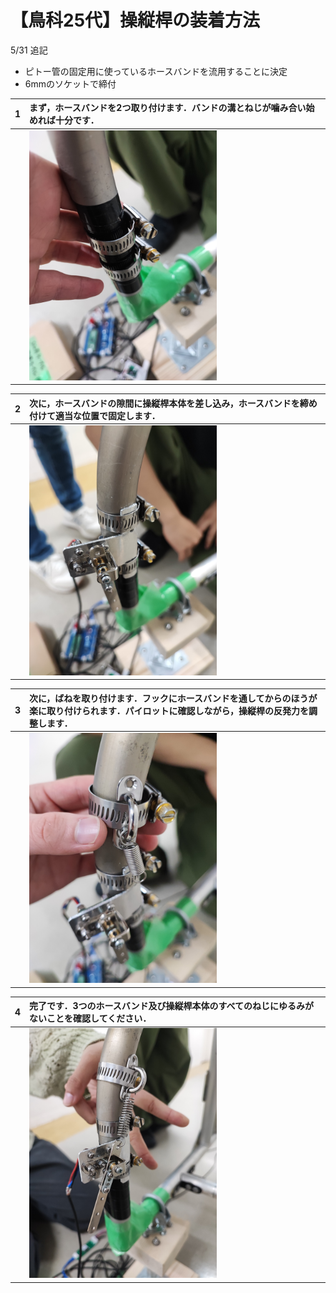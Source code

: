 # 【鳥科25代】操縦桿の装着方法
5/31 追記
- ピトー管の固定用に使っているホースバンドを流用することに決定
- 6mmのソケットで締付

|1|まず，ホースバンドを2つ取り付けます．バンドの溝とねじが噛み合い始めれば十分です．|
|---|:---|
||<img src="images/fit_hose_band.jpg" height="400px">|

|2|次に，ホースバンドの隙間に操縦桿本体を差し込み，ホースバンドを締め付けて適当な位置で固定します．|
|---|:---|
||<img src="images/install_joystick.jpg" height="400px">|

|3|次に，ばねを取り付けます．フックにホースバンドを通してからのほうが楽に取り付けられます．パイロットに確認しながら，操縦桿の反発力を調整します．|
|---|:---|
||<img src="images/install_spring.jpg" height="400px">|

|4|完了です．3つのホースバンド及び操縦桿本体のすべてのねじにゆるみがないことを確認してください．|
|---|:---|
||<img src="images/complete_installation.jpg" height="400px">|
